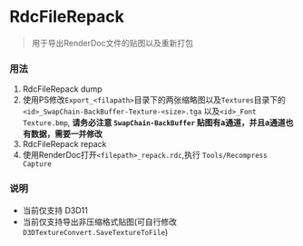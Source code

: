 # RdcFileRepack
> 用于导出RenderDoc文件的贴图以及重新打包

### 用法
  1. RdcFileRepack <rdc filepath> dump
  2. 使用PS修改`Export_<filapath>`目录下的两张缩略图以及`Textures`目录下的`<id>_SwapChain-BackBuffer-Texture-<size>.tga` 以及`<id>_Font Texture.bmp`, **请务必注意 `SwapChain-BackBuffer` 贴图有a通道，并且a通道也有数据，需要一并修改**
  3. RdcFileRepack <rdc filepath> repack
  4. 使用RenderDoc打开`<filepath>_repack.rdc`,执行 `Tools/Recompress Capture`

### 说明
  *  当前仅支持 D3D11
  * 当前仅支持导出非压缩格式贴图(可自行修改`D3DTextureConvert.SaveTextureToFile`)
